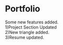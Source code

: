 # Portfolio

Some new features added.<br> 
1)Project Section Updated<br>
2)New triangle added.<br>
3)Resume updated.

